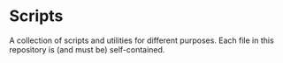 # Scripts
A collection of scripts and utilities for different purposes. Each file in this repository is (and must be) self-contained.
